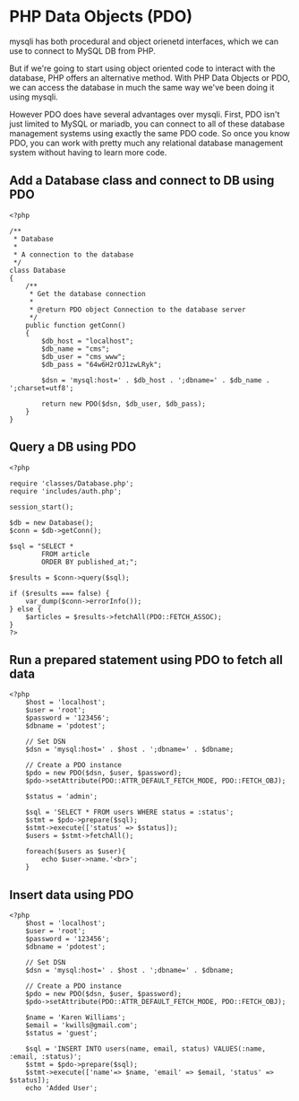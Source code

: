 # PHP Data Objects (PDO)

mysqli has both procedural and object orienetd interfaces, which we can use to connect to MySQL DB from PHP.

But if we're going to start using object oriented code to interact with the database, PHP offers an alternative method. With PHP Data Objects or PDO, we can access the database in much the same way we've been doing it using mysqli. 

However PDO does have several advantages over mysqli. First, PDO isn't just limited to MySQL or mariadb, you can connect to all of these database management systems using exactly the same PDO code. So once you know PDO, you can work with pretty much any relational database management system without having to learn more code. 

## Add a Database class and connect to DB using PDO

```
<?php

/**
 * Database
 *
 * A connection to the database
 */
class Database
{
    /**
     * Get the database connection
     *
     * @return PDO object Connection to the database server
     */
    public function getConn()
    {
        $db_host = "localhost";
        $db_name = "cms";
        $db_user = "cms_www";
        $db_pass = "64w6H2rOJ1zwLRyk";

        $dsn = 'mysql:host=' . $db_host . ';dbname=' . $db_name . ';charset=utf8';

        return new PDO($dsn, $db_user, $db_pass);
    }
}
```

## Query a DB using PDO

```
<?php

require 'classes/Database.php';
require 'includes/auth.php';

session_start();

$db = new Database();
$conn = $db->getConn();

$sql = "SELECT *
        FROM article
        ORDER BY published_at;";

$results = $conn->query($sql);

if ($results === false) {
    var_dump($conn->errorInfo());
} else {
    $articles = $results->fetchAll(PDO::FETCH_ASSOC);
}
?>
```

## Run a prepared statement using PDO to fetch all data
```
<?php
	$host = 'localhost';
	$user = 'root';
	$password = '123456';
	$dbname = 'pdotest';

	// Set DSN
	$dsn = 'mysql:host=' . $host . ';dbname=' . $dbname;

	// Create a PDO instance
	$pdo = new PDO($dsn, $user, $password);
	$pdo->setAttribute(PDO::ATTR_DEFAULT_FETCH_MODE, PDO::FETCH_OBJ);

	$status = 'admin';

	$sql = 'SELECT * FROM users WHERE status = :status';
	$stmt = $pdo->prepare($sql);
	$stmt->execute(['status' => $status]);
	$users = $stmt->fetchAll();

	foreach($users as $user){
	 	echo $user->name.'<br>';
	}
```

## Insert data using PDO
```
<?php
	$host = 'localhost';
	$user = 'root';
	$password = '123456';
	$dbname = 'pdotest';

	// Set DSN
	$dsn = 'mysql:host=' . $host . ';dbname=' . $dbname;

	// Create a PDO instance
	$pdo = new PDO($dsn, $user, $password);
	$pdo->setAttribute(PDO::ATTR_DEFAULT_FETCH_MODE, PDO::FETCH_OBJ);

    $name = 'Karen Williams';
	$email = 'kwills@gmail.com';
	$status = 'guest';

	$sql = 'INSERT INTO users(name, email, status) VALUES(:name, :email, :status)';
	$stmt = $pdo->prepare($sql);
	$stmt->execute(['name'=> $name, 'email' => $email, 'status' => $status]);
	echo 'Added User';
```
